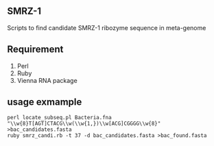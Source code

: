 ## SMRZ-1
Scripts to find candidate SMRZ-1 ribozyme sequence in meta-genome

## Requirement
1. Perl
2. Ruby
3. Vienna RNA package

## usage exmample
```shell
perl locate_subseq.pl Bacteria.fna "\\w{8}T[AGT]CTACG\\w(\\w{1,})\\w[ACG]CGGGG\\w{8}" >bac_candidates.fasta
ruby smrz_candi.rb -t 37 -d bac_candidates.fasta >bac_found.fasta
```
